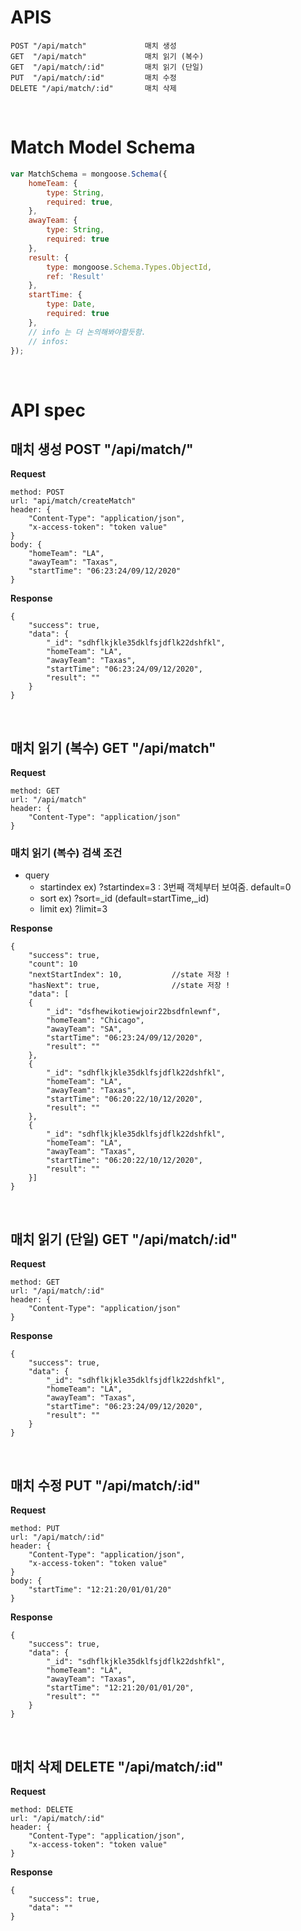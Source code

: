 # APIS
```
POST "/api/match"             매치 생성
GET  "/api/match"             매치 읽기 (복수)
GET  "/api/match/:id"         매치 읽기 (단일)
PUT  "/api/match/:id"         매치 수정
DELETE "/api/match/:id"       매치 삭제
```
<br>

# Match Model Schema
```js
var MatchSchema = mongoose.Schema({
    homeTeam: {
        type: String,
        required: true,
    },
    awayTeam: {
        type: String,
        required: true
    },
    result: {
        type: mongoose.Schema.Types.ObjectId,
        ref: 'Result'
    },
    startTime: {
        type: Date,
        required: true
    },
    // info 는 더 논의해봐야할듯함.
    // infos: 
});
```

<br>

# API spec
## __매치 생성__ POST "/api/match/"
__Request__
```
method: POST
url: "api/match/createMatch"
header: { 
    "Content-Type": "application/json", 
    "x-access-token": "token value" 
}
body: {
    "homeTeam": "LA",
    "awayTeam": "Taxas",
    "startTime": "06:23:24/09/12/2020"
}
```

__Response__
```
{
    "success": true,
    "data": {
        "_id": "sdhflkjkle35dklfsjdflk22dshfkl",
        "homeTeam": "LA",
        "awayTeam": "Taxas",
        "startTime": "06:23:24/09/12/2020",
        "result": ""
    }
}
```

<br>

## __매치 읽기 (복수)__ GET "/api/match"

__Request__
```
method: GET
url: "/api/match"
header: { 
    "Content-Type": "application/json" 
}
```

### 매치 읽기 (복수) 검색 조건
- query
  - startindex  ex) ?startindex=3  : 3번째 객체부터 보여줌. default=0 
  - sort        ex) ?sort=_id  (default=startTime,_id)
  - limit       ex) ?limit=3

__Response__
```
{
    "success": true,
    "count": 10
    "nextStartIndex": 10,           //state 저장 !
    "hasNext": true,                //state 저장 !
    "data": [
    {
        "_id": "dsfhewikotiewjoir22bsdfnlewnf",
        "homeTeam": "Chicago",
        "awayTeam": "SA",
        "startTime": "06:23:24/09/12/2020",
        "result": ""
    },
    {
        "_id": "sdhflkjkle35dklfsjdflk22dshfkl",
        "homeTeam": "LA",
        "awayTeam": "Taxas",
        "startTime": "06:20:22/10/12/2020",
        "result": ""
    },
    {
        "_id": "sdhflkjkle35dklfsjdflk22dshfkl",
        "homeTeam": "LA",
        "awayTeam": "Taxas",
        "startTime": "06:20:22/10/12/2020",
        "result": ""
    }]
}
```

<br>

## __매치 읽기 (단일)__  GET  "/api/match/:id"
__Request__
```
method: GET
url: "/api/match/:id"
header: { 
    "Content-Type": "application/json" 
}
```

__Response__
```
{
    "success": true,
    "data": {
        "_id": "sdhflkjkle35dklfsjdflk22dshfkl",
        "homeTeam": "LA",
        "awayTeam": "Taxas",
        "startTime": "06:23:24/09/12/2020",
        "result": ""
    }
}
```
<br>

## __매치 수정__ PUT  "/api/match/:id"
__Request__
```
method: PUT
url: "/api/match/:id"
header: { 
    "Content-Type": "application/json", 
    "x-access-token": "token value" 
}
body: {
    "startTime": "12:21:20/01/01/20"
}
```

__Response__
```
{
    "success": true,
    "data": {
        "_id": "sdhflkjkle35dklfsjdflk22dshfkl",
        "homeTeam": "LA",
        "awayTeam": "Taxas",
        "startTime": "12:21:20/01/01/20",
        "result": ""
    }
}
```
<br>

## __매치 삭제__ DELETE "/api/match/:id"
__Request__
```
method: DELETE
url: "/api/match/:id"
header: { 
    "Content-Type": "application/json", 
    "x-access-token": "token value" 
}
```

__Response__
```
{
    "success": true,
    "data": ""
}
```